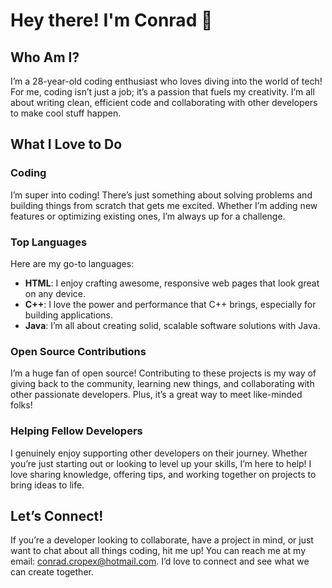 # Hey there! I'm Conrad 👋

## Who Am I?

I’m a 28-year-old coding enthusiast who loves diving into the world of tech! For me, coding isn’t just a job; it’s a passion that fuels my creativity. I’m all about writing clean, efficient code and collaborating with other developers to make cool stuff happen.

## What I Love to Do

### Coding
I’m super into coding! There’s just something about solving problems and building things from scratch that gets me excited. Whether I’m adding new features or optimizing existing ones, I’m always up for a challenge.

### Top Languages
Here are my go-to languages:
- **HTML**: I enjoy crafting awesome, responsive web pages that look great on any device.
- **C++**: I love the power and performance that C++ brings, especially for building applications.
- **Java**: I’m all about creating solid, scalable software solutions with Java.

### Open Source Contributions
I’m a huge fan of open source! Contributing to these projects is my way of giving back to the community, learning new things, and collaborating with other passionate developers. Plus, it’s a great way to meet like-minded folks!

### Helping Fellow Developers
I genuinely enjoy supporting other developers on their journey. Whether you’re just starting out or looking to level up your skills, I’m here to help! I love sharing knowledge, offering tips, and working together on projects to bring ideas to life.

## Let’s Connect!
If you’re a developer looking to collaborate, have a project in mind, or just want to chat about all things coding, hit me up! You can reach me at my email: [conrad.cropex@hotmail.com](mailto:conrad.cropex@hotmail.com). I’d love to connect and see what we can create together.

